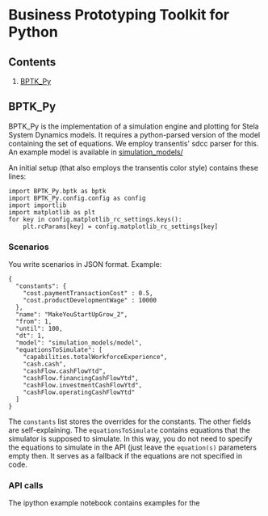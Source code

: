 # Business Prototyping Toolkit for Python
## Contents
1. [BPTK_Py](#BPTK_Py)

## BPTK_Py
BPTK_Py is the implementation of a simulation engine and plotting for Stela System Dynamics models. 
It requires a python-parsed version of the model containing the set of equations. We employ transentis' sdcc parser for this. An example model is available in [simulation_models/](simulation_models/)

An initial setup (that also employs the transentis color style) contains these lines:
```
import BPTK_Py.bptk as bptk
import BPTK_Py.config.config as config
import importlib
import matplotlib as plt
for key in config.matplotlib_rc_settings.keys():
    plt.rcParams[key] = config.matplotlib_rc_settings[key]
```

### Scenarios
You write scenarios in JSON format. Example:

```
{
  "constants": {
    "cost.paymentTransactionCost" : 0.5,
    "cost.productDevelopmentWage" : 10000
  },
  "name": "MakeYouStartUpGrow_2",
  "from": 1,
  "until": 100,
  "dt": 1,
  "model": "simulation_models/model",
  "equationsToSimulate": [
    "capabilities.totalWorkforceExperience",
    "cash.cash",
    "cashFlow.cashFlowYtd",
    "cashFlow.financingCashFlowYtd",
    "cashFlow.investmentCashFlowYtd",
    "cashFlow.operatingCashFlowYtd"
  ]
}
```
The ``constants`` list stores the overrides for the constants. The other fields are self-explaining. The ``equationsToSimulate`` contains equations that the simulator is supposed to simulate. In this way, you do not need to specify the equations to simulate in the API (just leave the ``equation(s)`` parameters empty then. It serves as a fallback if the equations are not specified in code.

### API calls
The ipython example notebook contains examples for the 




